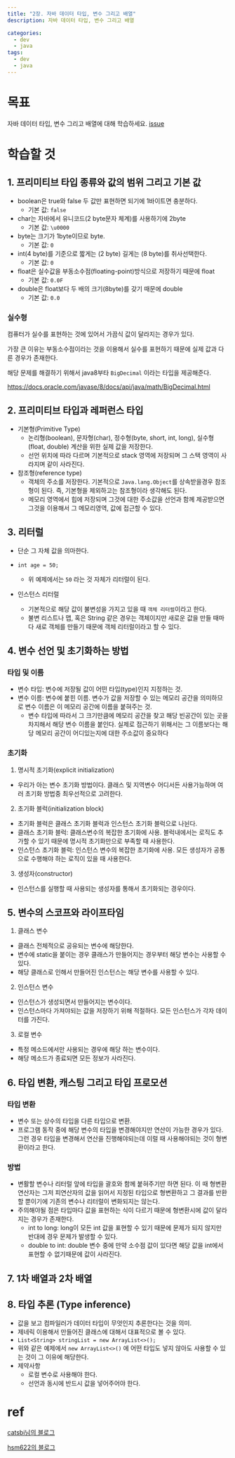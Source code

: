 ```yaml
---
title: "2장. 자바 데이터 타입, 변수 그리고 배열"
description: 자바 데이터 타입, 변수 그리고 배열

categories:
  - dev
  - java
tags:
  - dev
  - java
---
```


# 목표
자바 데이터 타입, 변수 그리고 배열에 대해 학습하세요. [issue](https://github.com/whiteship/live-study/issues/2)

# 학습할 것

## 1. 프리미티브 타입 종류와 값의 범위 그리고 기본 값

- boolean은 true와 false 두 값만 표현하면 되기에 1바이트면 충분하다.
  - 기본 값: `false`
- char는 자바에서 유니코드(2 byte문자 체계)를 사용하기에 2byte
  - 기본 값: `\u0000`
- byte는 크기가 1byte이므로 byte.
  - 기본 값: `0`
- int(4 byte)를 기준으로 짧게는 (2 byte) 길게는 (8 byte)를 취사선택한다. 
  - 기본 값: `0`
- float은 실수값을 부동소수점(floating-point)방식으로 저장하기 때문에 float
  - 기본 값: `0.0F`
- double은 float보다 두 배의 크기(8byte)를 갖기 때문에 double
  - 기본 값: `0.0`

### 실수형
컴퓨터가 실수를 표현하는 것에 있어서 가끔식 값이 달라지는 경우가 있다. 

가장 큰 이유는 부동소수점이라는 것을 이용해서 실수를 표현하기 때문에 실제 값과 다른 경우가 존재한다.

해당 문제를 해결하기 위해서 java8부타 `BigDecimal` 이라는 타입을 제공해준다.

https://docs.oracle.com/javase/8/docs/api/java/math/BigDecimal.html

## 2. 프리미티브 타입과 레퍼런스 타입

- 기본형(Primitive Type)
  - 논리형(boolean), 문자형(char), 정수형(byte, short, int, long), 실수형(float, double) 계산을 위한 실제 값을 저장한다.
  - 선언 위치에 따라 다르며 기본적으로 stack 영역에 저장되며 그 스택 영역이 사라지며 같이 사라진다.
- 참조형(reference type)
  - 객체의 주소를 저장한다. 기본적으로 `Java.lang.Object`를 상속받을경우 참조형이 된다. 즉, 기본형을 제외하고는 참조형이라 생각해도 된다.
  - 메모리 영역에서 힙에 저장되며 그것에 대한 주소값을 선언과 함께 제공받으면 그것을 이용해서 그 메모리영역, 값에 접근할 수 있다.


## 3. 리터럴
- 단순 그 자체 값을 의마한다.
- `int age = 50;`
  - 위 예제에서는 `50` 라는 것 자체가 리터럴이 된다.

- 인스턴스 리터럴
  - 기본적으로 해당 값이 불변성을 가지고 있을 때 `객체 리터럴`이라고 한다. 
  - 불변 리스트나 맵, 혹은 String 같은 경우는 객체이지만 새로운 값을 만들 때마다 새로 객체를 만들기 때문에 객체 리터럴이라고 할 수 있다.

## 4. 변수 선언 및 초기화하는 방법

### 타입 및 이름
- 변수 타입: 변수에 저장될 값이 어떤 타입(type)인지 지정하는 것.
- 변수 이름: 변수에 붙힌 이름. 변수가 값을 저장할 수 있는 메모리 공간을 의미하므로 변수 이름은 이 메모리 공간에 이름을 붙혀주는 것.
  - 변수 타입에 따라서 그 크기만큼에 메모리 공간을 찾고 해당 빈공간이 있는 곳을 차지해서 해당 변수 이름을 붙인다. 실제로 접근하기 위해서는 그 이름보다는 해당 메모리 공간이 어디있는지에 대한 주소값이 중요하다

### 초기화
1. 명시적 초기화(explicit initialization)
  - 우리가 아는 변수 초기화 방법이다. 클래스 및 지역변수 어디서든 사용가능하며 여러 초기화 방법중 최우선적으로 고려한다.
2. 초기화 블럭(initialization block)
  - 초기화 블럭은 클래스 초기화 블럭과 인스턴스 초기화 블럭으로 나뉜다.
  - 클래스 초기화 블럭:  클래스변수의 복잡한 초기화에 사용.  블럭내에서는 로직도 추가할 수 있기 때문에 명시적 초기화만으로 부족할 때 사용한다.
  - 인스턴스 초기화 블럭: 인스턴스 변수의 복잡한 초기화에 사용.  모든 생성자가 공통으로 수행해야 하는 로직이 있을 때 사용한다.
3. 생성자(constructor)
  - 인스턴스를 실행할 때 사용되는 생성자를 통해서 초기화되는 경우이다.

## 5. 변수의 스코프와 라이프타임
1. 클래스 변수
  - 클래스 전체적으로 공유되는 변수에 해당한다.
  - 변수에 static을 붙이는 경우 클래스가 만들어지는 경우부터 해당 변수는 사용할 수 있다.
  - 해당 클래스로 인해서 만들어진 인스턴스는 해당 변수를 사용할 수 있다.
2. 인스턴스 변수
  - 인스턴스가 생성되면서 만들어지는 변수이다.
  - 인스턴스마다 가져야되는 값을 저장하기 위해 적절하다. 모든 인스턴스가 각자 데이터를 가진다.
3. 로컬 변수
  - 특정 메소드에서만 사용되는 경우에 해당 하는 변수이다.
  - 해당 메소드가 종료되면 모든 정보가 사라진다.

## 6. 타입 변환, 캐스팅 그리고 타입 프로모션
### 타입 변환
- 변수 또는 상수의 타입을 다른 타입으로 변환.
- 프로그램 동작 중에 해당 변수의 타입을 변경해야지만 연산이 가능한 경우가 있다. 그런 경우 타입을 변경해서 연산을 진행해야되는데 이럴 때 사용해야되는 것이 형변환이라고 한다.

### 방법
- 변활할 변수나 리터럴 앞에 타입을 괄호와 함께 붙혀주기만 하면 된다.  이 때 형변환 연산자는 그저 피연산자의 값을 읽어서 지정된 타입으로 형변환하고 그 결과를 반환할 뿐이기에 기존의 변수나 리터럴이 변화되지는 않는다.
- 주의해야될 점은 타입마다 값을 표현하는 식이 다르기 때문에 형변환시에 값이 달라지는 경우가 존재한다.
  - int to long: long이 모든 int 값을 표현할 수 있기 때문에 문제가 되지 않지만 반대에 경우 문제가 발생할 수 있다.
  - double to int: double 변수 중에 만약 소수점 값이 있다면 해당 값을 int에서 표현할 수 없기때문에 값이 사라진다.

## 7. 1차 배열과 2차 배열

## 8. 타입 추론 (Type inference)
- 값을 보고 컴파일러가 데이터 타입이 무엇인지 추론한다는 것을 의미.
- 제네릭 이용해서 만들어진 클래스에 대해서 대표적으로 볼 수 있다.
- `List<String> stringList = new ArrayList<>();`
- 위와 같은 예제에서 `new ArrayList<>()` 에 어떤 타입도 넣지 않아도 사용할 수 있는 것이 그 이유에 해당한다.
- 제약사항
  - 로컬 변수로 사용해야 한다.
  - 선언과 동시에 반드시 값을 넣어주어야 한다.


# ref
[catsbi님의 블로그](https://catsbi.oopy.io/6541026f-1e19-4117-8fef-aea145e4fc1b)

[hsm622의 블로그](https://blog.naver.com/hsm622/222144931396)
